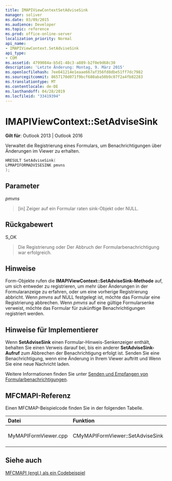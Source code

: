 ```yaml
---
title: IMAPIViewContextSetAdviseSink
manager: soliver
ms.date: 03/09/2015
ms.audience: Developer
ms.topic: reference
ms.prod: office-online-server
localization_priority: Normal
api_name:
- IMAPIViewContext.SetAdviseSink
api_type:
- COM
ms.assetid: 4799084a-b5d1-48c3-a889-b2f0e9d68c30
description: 'Letzte Änderung: Montag, 9. März 2015'
ms.openlocfilehash: 7ee641214e1eaae667af356fd8dbe51ff7dc7982
ms.sourcegitcommit: 8657170d071f9bcf680aba50b9c07f2a4fb82283
ms.translationtype: MT
ms.contentlocale: de-DE
ms.lasthandoff: 04/28/2019
ms.locfileid: "33419394"
---
```

# <a name="imapiviewcontextsetadvisesink"></a>IMAPIViewContext::SetAdviseSink

  
  
**Gilt für**: Outlook 2013 | Outlook 2016 
  
Verwaltet die Registrierung eines Formulars, um Benachrichtigungen über Änderungen im Viewer zu erhalten. 
  
```cpp
HRESULT SetAdviseSink(
LPMAPIFORMADVISESINK pmvns
);
```

## <a name="parameters"></a>Parameter

 _pmvns_
  
> [in] Zeiger auf ein Formular raten sink-Objekt oder NULL.
    
## <a name="return-value"></a>Rückgabewert

S_OK 
  
> Die Registrierung oder Der Abbruch der Formularbenachrichtigung war erfolgreich.
    
## <a name="remarks"></a>Hinweise

Form-Objekte rufen die **IMAPIViewContext::SetAdviseSink-Methode** auf, um sich entweder zu registrieren, um mehr über Änderungen in der Formularanzeige zu erfahren, oder um eine vorherige Registrierung abbricht. Wenn  _pmvns_ auf NULL festgelegt ist, möchte das Formular eine Registrierung abbrechen. Wenn  _pmvns_ auf eine gültige Formularsenke verweist, möchte das Formular für zukünftige Benachrichtigungen registriert werden. 
  
## <a name="notes-to-implementers"></a>Hinweise für Implementierer

Wenn **SetAdviseSink** einen Formular-Hinweis-Senkenzeiger enthält, behalten Sie einen Verweis darauf bei, bis ein anderer **SetAdviseSink-Aufruf** zum Abbrechen der Benachrichtigung erfolgt ist. Senden Sie eine Benachrichtigung, wenn eine Änderung in Ihrem Viewer auftritt und Wenn Sie eine neue Nachricht laden. 
  
Weitere Informationen finden Sie unter [Senden und Empfangen von Formularbenachrichtigungen](sending-and-receiving-form-notifications.md).
  
## <a name="mfcmapi-reference"></a>MFCMAPI-Referenz

Einen MFCMAP-Beispielcode finden Sie in der folgenden Tabelle.
  
|**Datei**|**Funktion**|**Comment**|
|:-----|:-----|:-----|
|MyMAPIFormViewer.cpp  <br/> |CMyMAPIFormViewer::SetAdviseSink  <br/> |MFCMAPI implementiert die **IMAPIViewContext::SetAdviseSink-Methode** in dieser Funktion.  <br/> |
   
## <a name="see-also"></a>Siehe auch



[MFCMAPI (engl.) als ein Codebeispiel](mfcmapi-as-a-code-sample.md)


